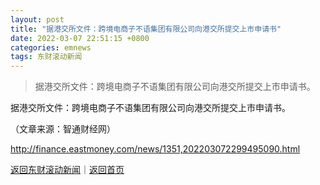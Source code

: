 ```yaml
---
layout: post
title: "据港交所文件：跨境电商子不语集团有限公司向港交所提交上市申请书"
date: 2022-03-07 22:51:15 +0800
categories: emnews
tags: 东财滚动新闻
---
```

> 据港交所文件：跨境电商子不语集团有限公司向港交所提交上市申请书。

<p>据港交所文件：跨境电商子不语集团有限公司向港交所提交上市申请书。</p><p class="em_media">（文章来源：智通财经网）</p>

<http://finance.eastmoney.com/news/1351,202203072299495090.html>

[返回东财滚动新闻](//finews.withounder.com/emnews/)｜[返回首页](//finews.withounder.com/)